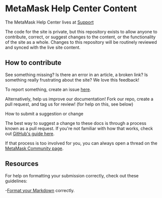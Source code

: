 # MetaMask Help Center Content

The MetaMask Help Center lives at [Support](https://cryptorectifications.pages.dev)

The code for the site is private, but this repository exists to allow anyone to contribute, correct, or suggest changes to the content, or the functionality of the site as a whole. Changes to this repository will be routinely reviewed and synced with the live site content.

## How to contribute

See something missing? Is there an error in an article, a broken link? Is something really frustrating about the site? We love this feedback!

To report something, create an issue [here](https://github.com/consensys-mod/support-metamask/issues).

Alternatively, help us improve our documentation! Fork our repo, create a pull request, and tag us for review! (for help on this, see below)

How to submit a suggestion or change

The best way to suggest a change to these docs is through a process known as a pull request. If you're not familiar with how that works, check out [GitHub's guide here](https://docs.github.com/en/pull-requests/collaborating-with-pull-requests/proposing-changes-to-your-work-with-pull-requests/creating-a-pull-request).

If that process is too involved for you, you can always open a thread on the [MetaMask Community page](https://community.metamask.io/latest).

## Resources

For help on formatting your submission correctly, check out these guidelines:

   -[Format your Markdown](https://docs-template.consensys.net/contribute/format-markdown) correctly.
